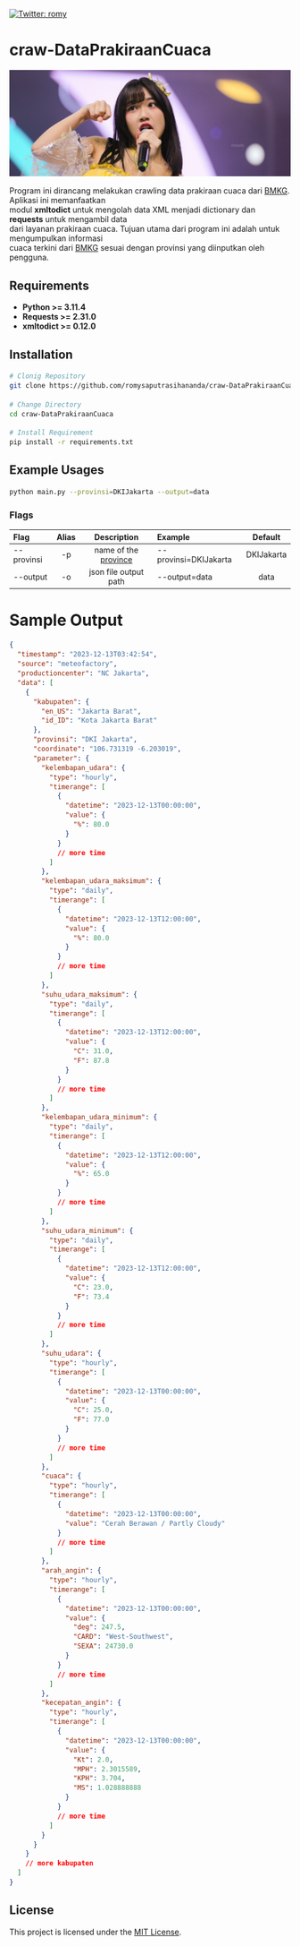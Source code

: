 [![Twitter: romy](https://img.shields.io/twitter/follow/RomySihananda)](https://twitter.com/RomySihananda)

# craw-DataPrakiraanCuaca

![](https://raw.githubusercontent.com/RomySaputraSihananda/RomySaputraSihananda/main/images/GBPFnKZa4AAqdsA.jpeg)

Program ini dirancang melakukan crawling data prakiraan cuaca dari [BMKG](https://data.bmkg.go.id). Aplikasi ini memanfaatkan </br>modul **xmltodict** untuk mengolah data XML menjadi dictionary dan **requests** untuk mengambil data </br>dari layanan prakiraan cuaca. Tujuan utama dari program ini adalah untuk mengumpulkan informasi </br>cuaca terkini dari [BMKG](https://data.bmkg.go.id) sesuai dengan provinsi yang diinputkan oleh pengguna.

## Requirements

- **Python >= 3.11.4**
- **Requests >= 2.31.0**
- **xmltodict >= 0.12.0**

## Installation

```sh
# Clonig Repository
git clone https://github.com/romysaputrasihananda/craw-DataPrakiraanCuaca

# Change Directory
cd craw-DataPrakiraanCuaca

# Install Requirement
pip install -r requirements.txt
```

## Example Usages

```sh
python main.py --provinsi=DKIJakarta --output=data
```

### Flags

| Flag       | Alias |             Description             | Example               |  Default   |
| :--------- | :---: | :---------------------------------: | :-------------------- | :--------: |
| --provinsi |  -p   | name of the [province](Province.md) | --provinsi=DKIJakarta | DKIJakarta |
| --output   |  -o   |        json file output path        | --output=data         |    data    |

# Sample Output

```json
{
  "timestamp": "2023-12-13T03:42:54",
  "source": "meteofactory",
  "productioncenter": "NC Jakarta",
  "data": [
    {
      "kabupaten": {
        "en_US": "Jakarta Barat",
        "id_ID": "Kota Jakarta Barat"
      },
      "provinsi": "DKI Jakarta",
      "coordinate": "106.731319 -6.203019",
      "parameter": {
        "kelembapan_udara": {
          "type": "hourly",
          "timerange": [
            {
              "datetime": "2023-12-13T00:00:00",
              "value": {
                "%": 80.0
              }
            }
            // more time
          ]
        },
        "kelembapan_udara_maksimum": {
          "type": "daily",
          "timerange": [
            {
              "datetime": "2023-12-13T12:00:00",
              "value": {
                "%": 80.0
              }
            }
            // more time
          ]
        },
        "suhu_udara_maksimum": {
          "type": "daily",
          "timerange": [
            {
              "datetime": "2023-12-13T12:00:00",
              "value": {
                "C": 31.0,
                "F": 87.8
              }
            }
            // more time
          ]
        },
        "kelembapan_udara_minimum": {
          "type": "daily",
          "timerange": [
            {
              "datetime": "2023-12-13T12:00:00",
              "value": {
                "%": 65.0
              }
            }
            // more time
          ]
        },
        "suhu_udara_minimum": {
          "type": "daily",
          "timerange": [
            {
              "datetime": "2023-12-13T12:00:00",
              "value": {
                "C": 23.0,
                "F": 73.4
              }
            }
            // more time
          ]
        },
        "suhu_udara": {
          "type": "hourly",
          "timerange": [
            {
              "datetime": "2023-12-13T00:00:00",
              "value": {
                "C": 25.0,
                "F": 77.0
              }
            }
            // more time
          ]
        },
        "cuaca": {
          "type": "hourly",
          "timerange": [
            {
              "datetime": "2023-12-13T00:00:00",
              "value": "Cerah Berawan / Partly Cloudy"
            }
            // more time
          ]
        },
        "arah_angin": {
          "type": "hourly",
          "timerange": [
            {
              "datetime": "2023-12-13T00:00:00",
              "value": {
                "deg": 247.5,
                "CARD": "West-Southwest",
                "SEXA": 24730.0
              }
            }
            // more time
          ]
        },
        "kecepatan_angin": {
          "type": "hourly",
          "timerange": [
            {
              "datetime": "2023-12-13T00:00:00",
              "value": {
                "Kt": 2.0,
                "MPH": 2.3015589,
                "KPH": 3.704,
                "MS": 1.028888888
              }
            }
            // more time
          ]
        }
      }
    }
    // more kabupaten
  ]
}
```

## License

This project is licensed under the [MIT License](LICENSE).
